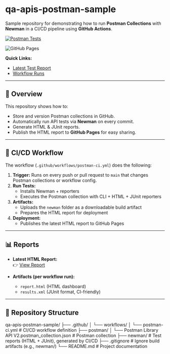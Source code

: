 # qa-apis-postman-sample  

Sample repository for demonstrating how to run **Postman Collections** with **Newman** in a CI/CD pipeline using **GitHub Actions**.  

[![Postman Tests](https://github.com/rmgoede/qa-apis-postman-sample/actions/workflows/postman-ci.yml/badge.svg)](https://github.com/rmgoede/qa-apis-postman-sample/actions/workflows/postman-ci.yml)


![GitHub Pages](https://img.shields.io/badge/pages-deployed-brightgreen)

**Quick Links:**  
- [Latest Test Report](https://rmgoede.github.io/qa-apis-postman-sample/report.html)  
- [Workflow Runs](https://github.com/rmgoede/qa-apis-postman-sample/actions)  

---

## 📖 Overview
This repository shows how to:  
- Store and version Postman collections in GitHub.  
- Automatically run API tests via **Newman** on every commit.  
- Generate HTML & JUnit reports.  
- Publish the HTML report to **GitHub Pages** for easy sharing.  

---

## 🚀 CI/CD Workflow

The workflow (`.github/workflows/postman-ci.yml`) does the following:  

1. **Trigger:** Runs on every push or pull request to `main` that changes Postman collections or workflow config.  
2. **Run Tests:**  
   - Installs Newman + reporters  
   - Executes the Postman collection with CLI + HTML + JUnit reporters  
3. **Artifacts:**  
   - Uploads the `newman` folder as a downloadable build artifact  
   - Prepares the HTML report for deployment  
4. **Deployment:**  
   - Publishes the latest HTML report to GitHub Pages  

---

## 📊 Reports

- **Latest HTML Report:**  
  👉 [View Report](https://rmgoede.github.io/qa-apis-postman-sample/report.html)  

- **Artifacts (per workflow run):**  
  - `report.html` (HTML dashboard)  
  - `results.xml` (JUnit format, CI-friendly)  

---

## 📂 Repository Structure

qa-apis-postman-sample/
├── .github/
│ └── workflows/
│ └── postman-ci.yml # CI/CD workflow definition
├── postman/
│ └── Postman Library API V2.postman_collection.json # Postman collection
├── newman/ # Test reports (HTML + JUnit), generated by CI/CD
├── .gitignore # Ignore build artifacts (e.g., newman/)
└── README.md # Project documentation

